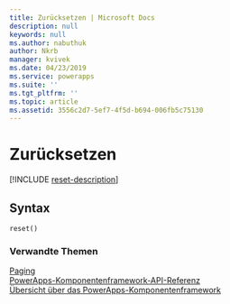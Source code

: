 ```yaml
---
title: Zurücksetzen | Microsoft Docs
description: null
keywords: null
ms.author: nabuthuk
author: Nkrb
manager: kvivek
ms.date: 04/23/2019
ms.service: powerapps
ms.suite: ''
ms.tgt_pltfrm: ''
ms.topic: article
ms.assetid: 3556c2d7-5ef7-4f5d-b694-006fb5c75130
---
```


# <a name="reset"></a>Zurücksetzen

[!INCLUDE [reset-description](includes/reset-description.md)]

## <a name="syntax"></a>Syntax

`reset()`


### <a name="related-topics"></a>Verwandte Themen

[Paging](../paging.md)<br/>
[PowerApps-Komponentenframework-API-Referenz](../../reference/index.md)<br/>
[Übersicht über das PowerApps-Komponentenframework](../../overview.md)